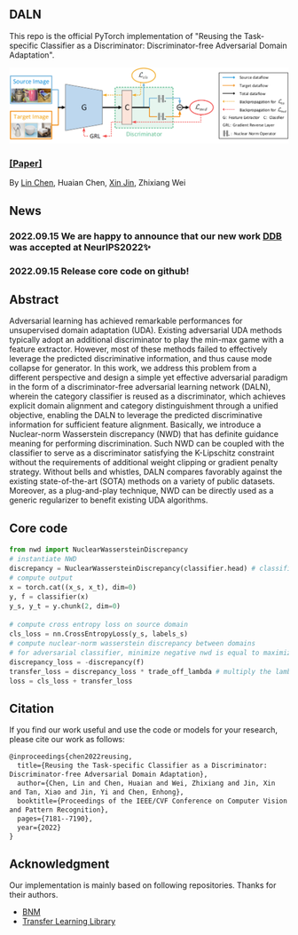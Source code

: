 ## DALN
This repo is the official PyTorch implementation of "Reusing the Task-specific Classifier as a Discriminator: Discriminator-free Adversarial Domain Adaptation".

![](resources/figure1.png)
### [[Paper]](https://openaccess.thecvf.com/content/CVPR2022/html/Chen_Reusing_the_Task-Specific_Classifier_as_a_Discriminator_Discriminator-Free_Adversarial_Domain_CVPR_2022_paper.html)
By [Lin Chen](https://scholar.google.com/citations?user=-t92FH8AAAAJ&hl=zh-CN&oi=sra), Huaian Chen, [Xin Jin](https://scholar.google.com/citations?hl=en&user=byaSC-kAAAAJ), Zhixiang Wei

## News
### 2022.09.15 We are happy to announce that our new work [DDB](https://github.com/xiaoachen98/DDB.git) was accepted at NeurIPS2022✨
### 2022.09.15 Release core code on github!

## Abstract
Adversarial learning has achieved remarkable performances for unsupervised domain adaptation (UDA). 
Existing adversarial UDA methods typically adopt an additional discriminator to play the min-max game with a feature extractor. 
However, most of these methods failed to effectively leverage the predicted discriminative information, and thus cause mode collapse for generator.
In this work, we address this problem from a different perspective and design a simple yet effective adversarial paradigm in the form of a discriminator-free adversarial learning network (DALN), 
wherein the category classifier is reused as a discriminator, which achieves explicit domain alignment and category distinguishment through a unified objective, enabling the DALN to leverage the predicted discriminative information for sufficient feature alignment. Basically, we introduce a Nuclear-norm Wasserstein discrepancy (NWD) that has definite guidance meaning for performing discrimination. Such NWD can be coupled with the classifier to serve as a discriminator satisfying the K-Lipschitz constraint without the requirements of additional weight clipping or gradient penalty strategy. Without bells and whistles, DALN compares favorably against the existing state-of-the-art (SOTA) methods on a variety of public datasets. Moreover, as a plug-and-play technique, NWD can be directly used as a generic regularizer to benefit existing UDA algorithms.

## Core code
```python
from nwd import NuclearWassersteinDiscrepancy
# instantiate NWD
discrepancy = NuclearWassersteinDiscrepancy(classifier.head) # classifier is your own whole classification model
# compute output
x = torch.cat((x_s, x_t), dim=0)
y, f = classifier(x)
y_s, y_t = y.chunk(2, dim=0)

# compute cross entropy loss on source domain
cls_loss = nn.CrossEntropyLoss(y_s, labels_s)
# compute nuclear-norm wasserstein discrepancy between domains
# for adversarial classifier, minimize negative nwd is equal to maximize nwd
discrepancy_loss = -discrepancy(f)
transfer_loss = discrepancy_loss * trade_off_lambda # multiply the lambda to trade off the loss term
loss = cls_loss + transfer_loss
```

## Citation
If you find our work useful and use the code or models for your research, please cite our work as follows:
```none
@inproceedings{chen2022reusing,
  title={Reusing the Task-specific Classifier as a Discriminator: Discriminator-free Adversarial Domain Adaptation},
  author={Chen, Lin and Chen, Huaian and Wei, Zhixiang and Jin, Xin and Tan, Xiao and Jin, Yi and Chen, Enhong},
  booktitle={Proceedings of the IEEE/CVF Conference on Computer Vision and Pattern Recognition},
  pages={7181--7190},
  year={2022}
}
```

## Acknowledgment
Our implementation is mainly based on following repositories. Thanks for their authors.
* [BNM](https://github.com/cuishuhao/BNM.git)
* [Transfer Learning Library](https://github.com/thuml/Transfer-Learning-Library.git)
